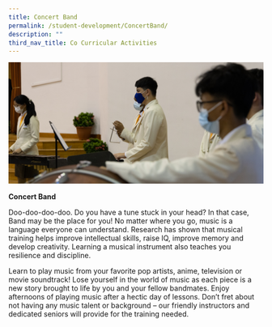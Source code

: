 ```yaml
---
title: Concert Band
permalink: /student-development/ConcertBand/
description: ""
third_nav_title: Co Curricular Activities
---
```

![](/images/concert%20band.png)

**Concert Band**

Doo-doo-doo-doo. Do you have a tune stuck in your head? In that case, Band may be the place for you! No matter where you go, music is a language everyone can understand. Research has shown that musical training helps improve intellectual skills, raise IQ, improve memory and develop creativity. Learning a musical instrument also teaches you resilience and discipline.

Learn to play music from your favorite pop artists, anime, television or movie soundtrack! Lose yourself in the world of music as each piece is a new story brought to life by you and your fellow bandmates. Enjoy afternoons of playing music after a hectic day of lessons. Don’t fret about not having any music talent or background – our friendly instructors and dedicated seniors will provide for the training needed.
